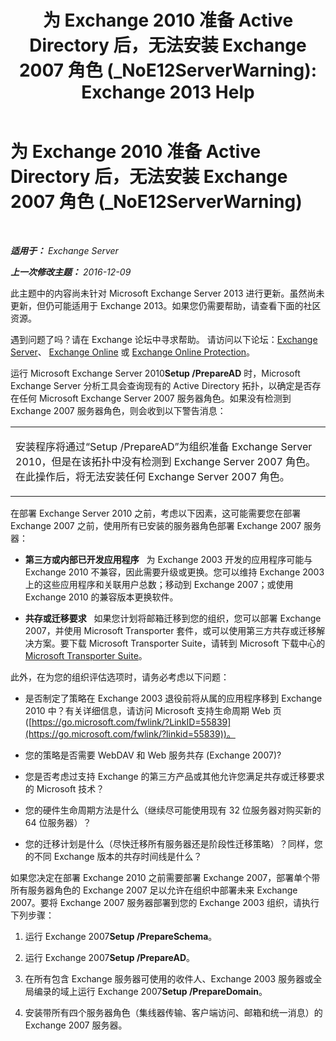 ﻿---
title: '为 Exchange 2010 准备 Active Directory 后，无法安装 Exchange 2007 角色 (_NoE12ServerWarning): Exchange 2013 Help'
TOCTitle: 为 Exchange 2010 准备 Active Directory 后，无法安装 Exchange 2007 角色 (_NoE12ServerWarning)
ms:assetid: 4e579f69-0de9-421c-ba31-4e63a25e6a45
ms:mtpsurl: https://technet.microsoft.com/zh-cn/library/ms.exch.setupreadiness.noe12serverwarning(v=EXCHG.150)
ms:contentKeyID: 50490530
ms.date: 01/11/2018
mtps_version: v=EXCHG.150
ms.translationtype: HT
---

# 为 Exchange 2010 准备 Active Directory 后，无法安装 Exchange 2007 角色 (\_NoE12ServerWarning)

 

_**适用于：** Exchange Server_

_**上一次修改主题：** 2016-12-09_

此主题中的内容尚未针对 Microsoft Exchange Server 2013 进行更新。虽然尚未更新，但仍可能适用于 Exchange 2013。如果您仍需要帮助，请查看下面的社区资源。

遇到问题了吗？请在 Exchange 论坛中寻求帮助。 请访问以下论坛：[Exchange Server](https://go.microsoft.com/fwlink/p/?linkid=60612)、 [Exchange Online](https://go.microsoft.com/fwlink/p/?linkid=267542) 或 [Exchange Online Protection](https://go.microsoft.com/fwlink/p/?linkid=285351)。

运行 Microsoft Exchange Server 2010**Setup /PrepareAD** 时，Microsoft Exchange Server 分析工具会查询现有的 Active Directory 拓扑，以确定是否存在任何 Microsoft Exchange Server 2007 服务器角色。如果没有检测到 Exchange 2007 服务器角色，则会收到以下警告消息：


<table>
<colgroup>
<col style="width: 100%" />
</colgroup>
<tbody>
<tr class="odd">
<td><p>安装程序将通过“Setup /PrepareAD”为组织准备 Exchange Server 2010，但是在该拓扑中没有检测到 Exchange Server 2007 角色。在此操作后，将无法安装任何 Exchange Server 2007 角色。</p></td>
</tr>
</tbody>
</table>


在部署 Exchange Server 2010 之前，考虑以下因素，这可能需要您在部署 Exchange 2007 之前，使用所有已安装的服务器角色部署 Exchange 2007 服务器：

  - **第三方或内部已开发应用程序**   为 Exchange 2003 开发的应用程序可能与 Exchange 2010 不兼容，因此需要升级或更换。您可以维持 Exchange 2003 上的这些应用程序和关联用户总数；移动到 Exchange 2007；或使用 Exchange 2010 的兼容版本更换软件。

  - **共存或迁移要求**   如果您计划将邮箱迁移到您的组织，您可以部署 Exchange 2007，并使用 Microsoft Transporter 套件，或可以使用第三方共存或迁移解决方案。要下载 Microsoft Transporter Suite，请转到 Microsoft 下载中心的 [Microsoft Transporter Suite](http://go.microsoft.com/fwlink/?linkid=82688)。

此外，在为您的组织评估选项时，请务必考虑以下问题：

  - 是否制定了策略在 Exchange 2003 退役前将从属的应用程序移到 Exchange 2010 中？有关详细信息，请访问 Microsoft 支持生命周期 Web 页 ([https://go.microsoft.com/fwlink/?LinkID=55839](https://go.microsoft.com/fwlink/?linkid=55839))。

  - 您的策略是否需要 WebDAV 和 Web 服务共存 (Exchange 2007)?

  - 您是否考虑过支持 Exchange 的第三方产品或其他允许您满足共存或迁移要求的 Microsoft 技术？

  - 您的硬件生命周期方法是什么（继续尽可能使用现有 32 位服务器对购买新的 64 位服务器）？

  - 您的迁移计划是什么（尽快迁移所有服务器还是阶段性迁移策略）？同样，您的不同 Exchange 版本的共存时间线是什么？

如果您决定在部署 Exchange 2010 之前需要部署 Exchange 2007，部署单个带所有服务器角色的 Exchange 2007 足以允许在组织中部署未来 Exchange 2007。要将 Exchange 2007 服务器部署到您的 Exchange 2003 组织，请执行下列步骤：

1.  运行 Exchange 2007**Setup /PrepareSchema**。

2.  运行 Exchange 2007**Setup /PrepareAD**。

3.  在所有包含 Exchange 服务器可使用的收件人、Exchange 2003 服务器或全局编录的域上运行 Exchange 2007**Setup /PrepareDomain**。

4.  安装带所有四个服务器角色（集线器传输、客户端访问、邮箱和统一消息）的 Exchange 2007 服务器。

